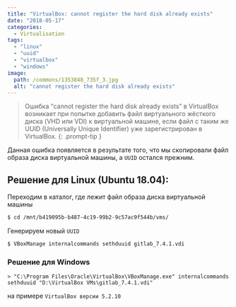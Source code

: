 ```yaml
---
title: "VirtualBox: cannot register the hard disk already exists"
date: "2018-05-17"
categories: 
  - Virtualisation
tags: 
  - "linux"
  - "uuid"
  - "virtualbox"
  - "windows"
image:
  path: /commons/1353848_735f_3.jpg
  alt: "cannot register the hard disk already exists"
---
```


> Ошибка “cannot register the hard disk already exists” в VirtualBox возникает при попытке добавить файл виртуального жёсткого диска (VHD или VDI) к виртуальной машине, если файл с таким же UUID (Universally Unique Identifier) уже зарегистрирован в VirtualBox.
{: .prompt-tip }

Данная ошибка появляется в результате того, что мы скопировали файл образа диска виртуальной машины, а `UUID` остался прежним.

## Решение для Linux (Ubuntu 18.04):

Переходим в каталог, где лежит файл образа диска виртуальной машины

```sh
$ cd /mnt/b419095b-b487-4c19-99b2-9c57ac9f544b/vms/
```

Генерируем новый `UUID`

```sh
$ VBoxManage internalcommands sethduuid gitlab_7.4.1.vdi
```

### Решение для Windows

```
> "C:\Program Files\Oracle\VirtualBox\VBoxManage.exe" internalcommands sethduuid "D:\VirtualBox VMs\gitlab_7.4.1.vdi"
```

на примере `VirtualBox версии 5.2.10`
